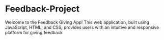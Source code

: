 # Feedback-Project
 Welcome to the Feedback Giving App! This web application, built using JavaScript, HTML, and CSS, provides users with an intuitive and responsive platform for giving feedback
